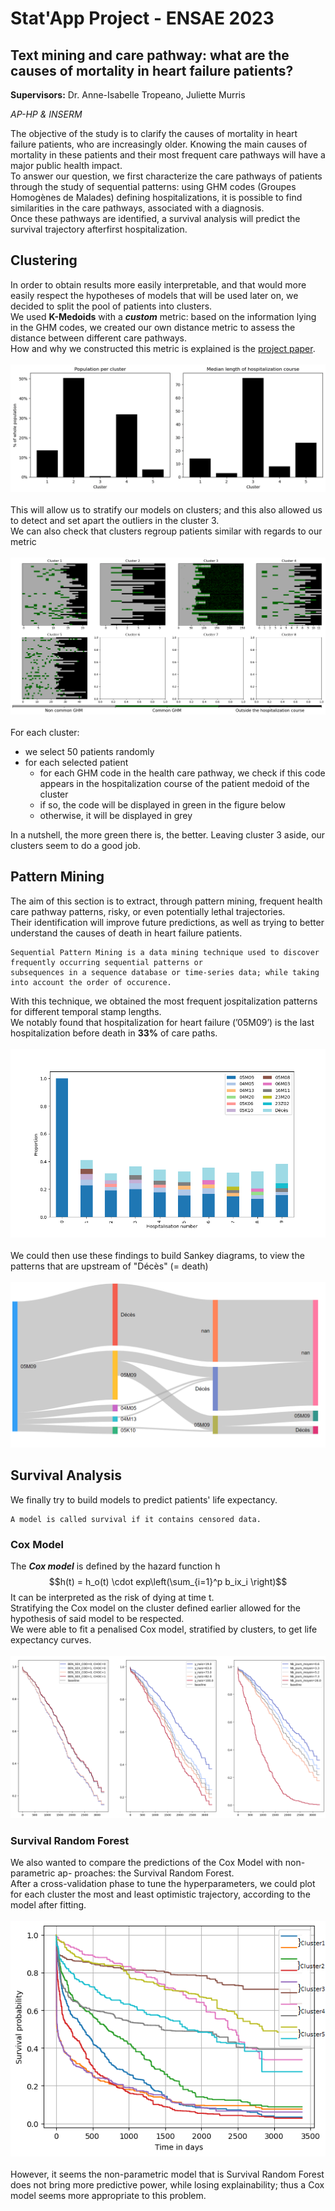 # Stat'App Project - ENSAE 2023

## Text mining and care pathway: what are the causes of mortality in heart failure patients?

**Supervisors:** Dr. Anne-Isabelle Tropeano, Juliette Murris

*AP-HP & INSERM*

The objective of the study is to clarify the causes of mortality in heart failure patients, who are increasingly older. Knowing the main causes of mortality in these patients and their most frequent
care pathways will have a major public health impact. <br />
To answer our question, we first characterize the care pathways of patients through the study of sequential patterns: using GHM codes (Groupes Homogènes de Malades) defining hospitalizations, it is possible to find similarities in the care pathways, associated with a diagnosis. <br />
Once these pathways are identified, a survival analysis will predict the survival trajectory afterfirst hospitalization.

## Clustering
In order to obtain results more easily interpretable, and that would more easily respect the hypotheses of models that will be used later on, we decided to split the pool of patients into clusters. <br />
We used **K-Medoids** with a _**custom**_ metric: based on the information lying in the GHM codes, we created our own distance metric to assess the distance between different care pathways. <br />
How and why we constructed this metric is explained is the [project paper](/project_paper.pdf). <br /> <br />
![clusters_population](/assets/images/pop_length_per_cluster.png) <br /> <br />
This will allow us to stratify our models on clusters; and this also allowed us to detect and set apart the outliers in the cluster 3. <br /> 
We can also check that clusters regroup patients similar with regards to our metric <br /><br />
![cluster_similarity](assets/images/common_ghm.png)<br /><br />
For each cluster:
- we select 50 patients randomly
- for each selected patient
    - for each GHM code in the health care pathway, we check if this code appears in the
hospitalization course of the patient medoid of the cluster
    - if so, the code will be displayed in green in the figure below
    - otherwise, it will be displayed in grey

In a nutshell, the more green there is, the better. Leaving cluster 3 aside, our clusters seem to do a good job.

## Pattern Mining
The aim of this section is to extract, through pattern mining, frequent health care pathway patterns, risky, or even
potentially lethal trajectories. <br />
Their identification will improve future predictions, as well as trying to better understand the causes of death in heart failure patients.
```
Sequential Pattern Mining is a data mining technique used to discover frequently occurring sequential patterns or
subsequences in a sequence database or time-series data; while taking into account the order of occurence.
```
With this technique, we obtained the most frequent jospitalization patterns for different temporal stamp lengths. <br />
We notably found that hospitalization for heart failure (’05M09’) is the last hospitalization before death in **33%** of care paths. <br /> <br />
![frequent_ghm](assets/images/frequent_GHMs_cluster.png) <br /> <br />
We could then use these findings to build Sankey diagrams, to view the patterns that are upstream of "Décès" (= death) <br /> <br />
![sankey](assets/images/sankey_IC_dead.png)

## Survival Analysis
We finally try to build models to predict patients' life expectancy.
```
A model is called survival if it contains censored data.
```
### Cox Model
The **_Cox model_** is defined by the hazard function h
$$h(t) = h_o(t) \cdot exp\left(\sum_{i=1}^p b_ix_i \right)$$
It can be interpreted as the risk of dying at time t. <br/>
Stratifying the Cox model on the cluster defined earlier allowed for the hypothesis of said model to be respected. <br/>
We were able to fit a penalised Cox model, stratified by clusters, to get life expectancy curves.<br/><br/>
![cox_model_life_exp_cluster5](assets/images/Predict_cluster5.png)

### Survival Random Forest
We also wanted to compare the predictions of the Cox Model with non-parametric ap-
proaches: the Survival Random Forest. <br/>
After a cross-validation phase to tune the hyperparameters, we could plot for each cluster the most and least optimistic trajectory, according to the model after fitting. <br/><br/>
![trajectories_survival_rf](assets/images/Forest_predict.png)<br/><br/>
However, it seems the non-parametric model that is Survival Random Forest does not bring more predictive power, while losing explainability; thus a Cox model seems more appropriate to this problem.
